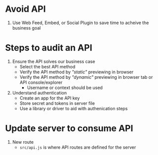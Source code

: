 # Avoid API
1. Use Web Feed, Embed, or Social Plugin to save time to acheive the business goal

# Steps to audit an API
1. Ensure the API solves our business case
	* Select the best API method
	* Verify the API method by *"static"* previewing in browser
	* Verify the API method by *"dynamic"* previewing in browser tab or API console/explorer
		* Username or context should be used
1. Understand authentication
	* Create an app for the API key
	* Store secret and tokens in server file
	* Use a library or driver to aid with authenication steps

# Update server to consume API
1. New route
	* `src/api.js` is where API routes are defined for the server
